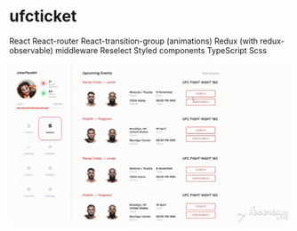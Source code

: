 # ufcticket

React
React-router
React-transition-group (animations)
Redux (with redux-observable) middleware
Reselect
Styled components
TypeScript
Scss

![](ezgif-7-d46baf39b410.gif)
